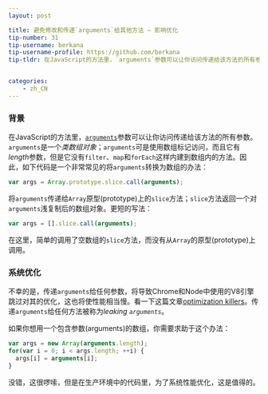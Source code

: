 ```yaml
---
layout: post

title: 避免修改和传递`arguments`给其他方法 — 影响优化
tip-number: 31
tip-username: berkana
tip-username-profile: https://github.com/berkana
tip-tldr: 在JavaScript的方法里，`arguments`参数可以让你访问传递给该方法的所有参数。`arguments`是一个*类数组对象*；`arguments`可是使用数组标记访问，而且它有*length*参数，但是它没有`filter`、`map`和`forEach`这样内建到数组内的方法。因此，如下代码是一个非常常见的将`arguments`转换为数组的办法


categories:
    - zh_CN
---
```


### 背景

在JavaScript的方法里，[`arguments`](https://developer.mozilla.org/zh-CN/docs/Web/JavaScript/Reference/Functions/arguments)参数可以让你访问传递给该方法的所有参数。`arguments`是一个*类数组对象*；`arguments`可是使用数组标记访问，而且它有*length*参数，但是它没有`filter`、`map`和`forEach`这样内建到数组内的方法。因此，如下代码是一个非常常见的将`arguments`转换为数组的办法：

```js
var args = Array.prototype.slice.call(arguments);
```
将`arguments`传递给`Array`原型(prototype)上的`slice`方法；`slice`方法返回一个对`arguments`浅复制后的数组对象。更短的写法：

```js
var args = [].slice.call(arguments);
```
在这里，简单的调用了空数组的`slice`方法，而没有从`Array`的原型(prototype)上调用。

### 系统优化

不幸的是，传递`arguments`给任何参数，将导致Chrome和Node中使用的V8引擎跳过对其的优化，这也将使性能相当慢。看一下这篇文章[optimization killers](https://github.com/petkaantonov/bluebird/wiki/Optimization-killers)。传递`arguments`给任何方法被称为*leaking `arguments`*。

如果你想用一个包含参数(arguments)的数组，你需要求助于这个办法：

```js
var args = new Array(arguments.length);
for(var i = 0; i < args.length; ++i) {
  args[i] = arguments[i];
}
```

没错，这很啰嗦，但是在生产环境中的代码里，为了系统性能优化，这是值得的。